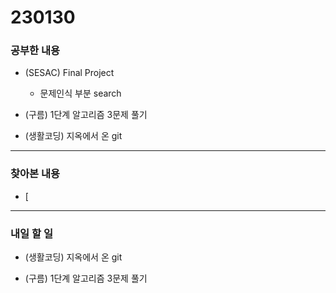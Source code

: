 # 230130

### 공부한 내용

- (SESAC) Final Project

  - 문제인식 부분 search

- (구름) 1단계 알고리즘 3문제 풀기

- (생활코딩) 지옥에서 온 git

---

### 찾아본 내용

- [

---

### 내일 할 일

- (생활코딩) 지옥에서 온 git

- (구름) 1단계 알고리즘 3문제 풀기
